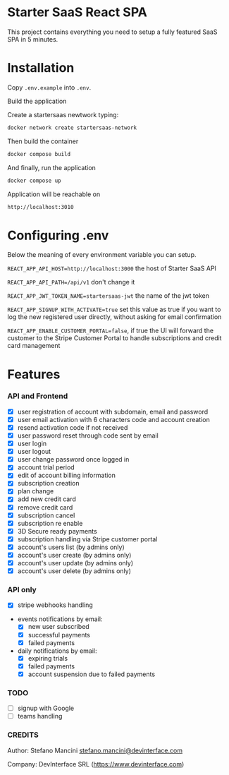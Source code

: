 # Starter SaaS React SPA

This project contains everything you need to setup a fully featured SaaS SPA in 5 minutes.

# Installation

Copy `.env.example` into `.env`.

Build the application

Create a startersaas newtwork typing:

```bash
docker network create startersaas-network
```

Then build the container

```bash
docker compose build
```

And finally, run the application

```bash
docker compose up
```

Application will be reachable on

```bash
http://localhost:3010
```

# Configuring .env

Below the meaning of every environment variable you can setup.

`REACT_APP_API_HOST=http://localhost:3000` the host of Starter SaaS API

`REACT_APP_API_PATH=/api/v1` don't change it

`REACT_APP_JWT_TOKEN_NAME=startersaas-jwt` the name of the jwt token

`REACT_APP_SIGNUP_WITH_ACTIVATE=true` set this value as true if you want to log the new registered user directly, without asking for email confirmation

`REACT_APP_ENABLE_CUSTOMER_PORTAL=false`, if true the UI will forward the customer to the Stripe Customer Portal to handle subscriptions and credit card management

# Features

### API and Frontend

- [x] user registration of account with subdomain, email and password
- [x] user email activation with 6 characters code and account creation
- [x] resend activation code if not received
- [x] user password reset through code sent by email
- [x] user login
- [x] user logout
- [x] user change password once logged in
- [x] account trial period
- [x] edit of account billing information
- [x] subscription creation
- [x] plan change
- [x] add new credit card
- [x] remove credit card
- [x] subscription cancel
- [x] subscription re enable
- [x] 3D Secure ready payments
- [x] subscription handling via Stripe customer portal
- [x] account's users list (by admins only)
- [x] account's user create (by admins only)
- [x] account's user update (by admins only)
- [x] account's user delete (by admins only)

### API only

- [x] stripe webhooks handling
- events notifications by email:
  - [x] new user subscribed
  - [x] successful payments
  - [x] failed payments
- daily notifications by email:
  - [x] expiring trials
  - [x] failed payments
  - [x] account suspension due to failed payments

### TODO

- [ ] signup with Google
- [ ] teams handling

### CREDITS

Author: Stefano Mancini <stefano.mancini@devinterface.com>

Company: DevInterface SRL (https://www.devinterface.com)
